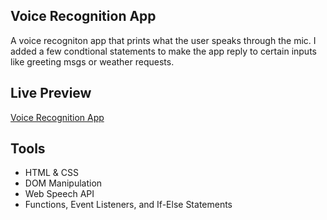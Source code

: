 ## Voice Recognition App

A voice recogniton app that prints what the user speaks through the mic. I added a few condtional statements to make the app reply to certain inputs like greeting msgs or weather requests.

## Live Preview

[Voice Recognition App](https://voicerecognitionapp-dk.netlify.app/)

## Tools

- HTML & CSS
- DOM Manipulation
- Web Speech API
- Functions, Event Listeners, and If-Else Statements
